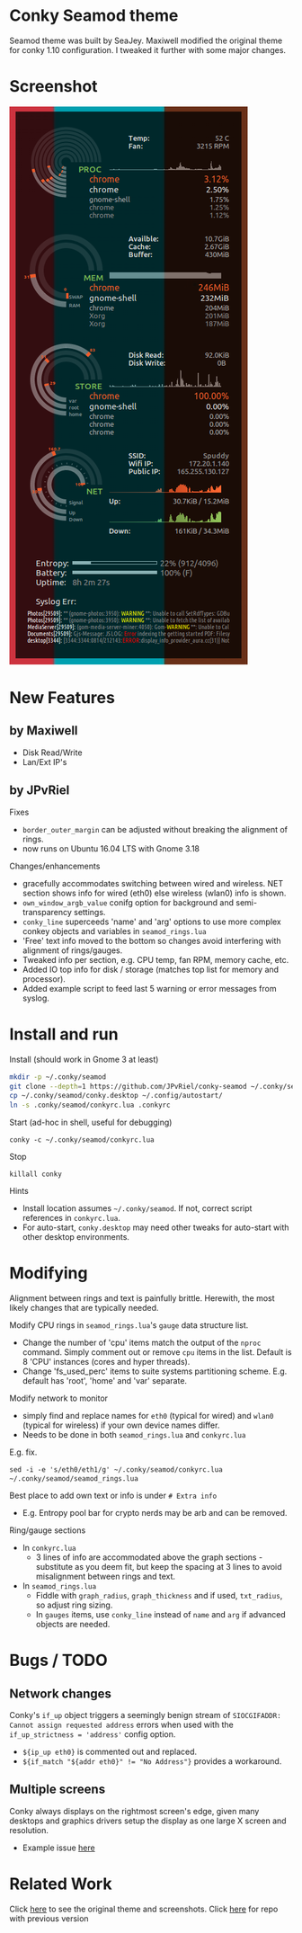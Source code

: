 Conky Seamod theme
====================

Seamod theme was built by SeaJey. Maxiwell modified the original theme for conky 1.10 configuration. I tweaked it further with some major changes.


# Screenshot

![alt text](README-eg.png)


# New Features

## by Maxiwell

* Disk Read/Write
* Lan/Ext IP's


## by JPvRiel

Fixes
* `border_outer_margin` can be adjusted without breaking the alignment of rings.
* now runs on Ubuntu 16.04 LTS with Gnome 3.18

Changes/enhancements
* gracefully accommodates switching between wired and wireless. NET section shows info for wired (eth0) else wireless (wlan0) info is shown.
* `own_window_argb_value` conifg option for background and semi-transparency settings.
* `conky_line` superceeds 'name' and 'arg' options to use more complex conkey objects and variables in `seamod_rings.lua`
* 'Free' text info moved to the bottom so changes avoid interfering with alignment of rings/gauges.
* Tweaked info per section, e.g. CPU temp, fan RPM, memory cache, etc.
* Added IO top info for disk / storage (matches top list for memory and processor).
* Added example script to feed last 5 warning or error messages from syslog.


# Install and run

Install (should work in Gnome 3 at least)
```bash
mkdir -p ~/.conky/seamod
git clone --depth=1 https://github.com/JPvRiel/conky-seamod ~/.conky/seamod
cp ~/.conky/seamod/conky.desktop ~/.config/autostart/
ln -s .conky/seamod/conkyrc.lua .conkyrc
```

Start (ad-hoc in shell, useful for debugging)
```
conky -c ~/.conky/seamod/conkyrc.lua
```

Stop
```
killall conky
```

Hints
* Install location assumes `~/.conky/seamod`. If not, correct script references in `conkyrc.lua`.
* For auto-start, `conky.desktop` may need other tweaks for auto-start with other desktop environments.


# Modifying

Alignment between rings and text is painfully brittle. Herewith, the most likely changes that are typically needed.

Modify CPU rings in `seamod_rings.lua`'s `gauge` data structure list.
* Change the number of 'cpu' items  match the output of the `nproc` command. Simply comment out or remove `cpu` items in the list. Default is 8 'CPU' instances (cores and hyper threads).
* Change 'fs_used_perc' items to suite systems partitioning scheme. E.g. default has 'root', 'home' and 'var' separate.

Modify network to monitor
* simply find and replace names for `eth0` (typical for wired) and `wlan0` (typical for wireless) if your own device names differ.
* Needs to be done in both `seamod_rings.lua` and `conkyrc.lua`

E.g. fix.
```
sed -i -e 's/eth0/eth1/g' ~/.conky/seamod/conkyrc.lua  ~/.conky/seamod/seamod_rings.lua
```

Best place to add own text or info is under `# Extra info`
* E.g. Entropy pool bar for crypto nerds may be arb and can be removed.

Ring/gauge sections
* In `conkyrc.lua`
  * 3 lines of info are accommodated above the graph sections - substitute as you deem fit, but keep the spacing at 3 lines to avoid misalignment between rings and text. 
* In `seamod_rings.lua`
  * Fiddle with `graph_radius`, `graph_thickness` and if used, `txt_radius`, so adjust ring sizing.
  * In `gauges` items, use `conky_line` instead of `name` and `arg` if advanced objects are needed.

# Bugs / TODO

## Network changes

Conky's `if_up` object triggers a seemingly benign stream of `SIOCGIFADDR: Cannot assign requested address` errors when used with the `if_up_strictness = 'address'` config option.
* `${ip_up eth0}` is commented out and replaced.
* `${if_match "${addr eth0}" != "No Address"}` provides a workaround.

## Multiple screens

Conky always displays on the rightmost screen's edge, given many desktops and graphics drivers setup the display as one large X screen and resolution.
* Example issue [here](https://github.com/brndnmtthws/conky/issues/249)


# Related Work

Click [here](http://www.deviantart.com/art/Conky-Seamod-v0-1-283461046) to see the original theme and screenshots.
Click [here](https://github.com/maxiwell/conky-seamod) for repo with previous version
